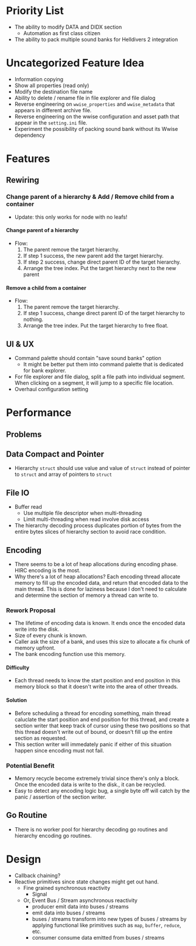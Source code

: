 # Priority List

- The ability to modify DATA and DIDX section
    - Automation as first class citizen 
- The ability to pack multiple sound banks for Helldivers 2 integration

# Uncategorized Feature Idea

- Information copying
- Show all properties (read only)
- Modify the destination file name
- Ability to delete / rename file in file explorer and file dialog
- Reverse engineering on `wwise_properties` and `wwise_metadata` that appears in 
different archive file.
- Reverse engineering on the wwise configuration and asset path that appear in 
the `setting.ini` file.
- Experiment the possibility of packing sound bank without its Wwise dependency

# Features

## Rewiring

### Change parent of a hierarchy & Add / Remove child from a container

- Update: this only works for node with no leafs!

#### Change parent of a hierarchy

- Flow:
    1. The parent remove the target hierarchy.
    2. If step 1 success, the new parent add the target hierarchy.
    3. If step 2 success, change direct parent ID of the target hierarchy.
    4. Arrange the tree index. Put the target hierarchy next to the new parent

#### Remove a child from a container

- Flow:
    1. The parent remove the target hierarchy.
    2. If step 1 success, change direct parent ID of the target hierarchy to 
    nothing.
    3. Arrange the tree index. Put the target hierarchy to free float.

## UI & UX 

- Command palette should contain "save sound banks" option
    - It might be better put them into command palette that is dedicated for 
    bank explorer.
- For file explorer and file dialog, split a file path into individual segment.
When clicking on a segment, it will jump to a specific file location.
- Overhaul configuration setting

# Performance

## Problems

## Data Compact and Pointer

- Hierarchy `struct` should use value and value of `struct` instead of 
pointer to `struct` and array of pointers to `struct`

## File IO

- Buffer read
    - Use multiple file descriptor when multi-threading
    - Limit multi-threading when read involve disk access
- The hierarchy decoding process duplicates portion of bytes from the entire 
bytes slices of hierarchy section to avoid race condition. 

## Encoding

- There seems to be a lot of heap allocations during encoding phase. HIRC encoding 
is the most.
- Why there's a lot of heap allocations? Each encoding thread allocate memory 
to fill up the encoded data, and return that encoded data to the main thread.
This is done for laziness because I don't need to calculate and determine 
the section of memory a thread can write to.

### Rework Proposal

- The lifetime of encoding data is known. It ends once the encoded data write 
into the disk.
- Size of every chunk is known.
- Caller ask the size of a bank, and uses this size to allocate a fix chunk of 
memory upfront.
- The bank encoding function use this memory.

#### Difficulty

- Each thread needs to know the start position and end position in this memory 
block so that it doesn't write into the area of other threads.

#### Solution

- Before scheduling a thread for encoding something, main thread caluclate the 
start position and end position for this thread, and create a section writer that 
keep track of cursor using these two positions so that this thread doesn't write 
out of bound, or doesn't fill up the entire section as requested.
- This section writer will immedately panic if either of this situation happen 
since encoding must not fail.

### Potential Benefit

- Memory recycle become extremely trivial since there's only a block. Once the 
encoded data is write to the disk., it can be recycled.
- Easy to detect any encoding logic bug, a single byte off will catch by the 
panic / assertion of the section writer.

## Go Routine

- There is no worker pool for hierarchy decoding go routines and hierarchy 
encoding go routines.

# Design

- Callback chaining?
- Reactive primitives since state changes might get out hand. 
    - Fine grained synchronous reactivity
        - Signal
    - Or, Event Bus / Stream asynchronous reactivity
        - producer emit data into buses / streams
        - emit data into buses / streams
        - buses / streams transform into new types of buses / streams by applying 
        functional like primitives such as `map`, `buffer`, `reduce`, etc.
        - consumer consume data emitted from buses / streams
